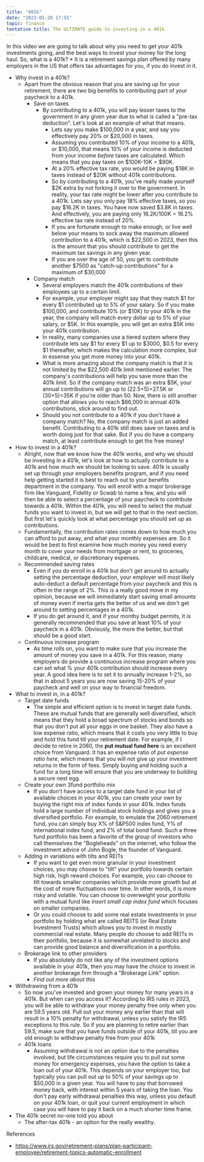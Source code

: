 ```yaml
---
title: "401k"
date: "2023-01-28 17:55"
topic: finance
tentative title: The ULTIMATE guide to investing in a 401k
---
```


In this video we are going to talk about why you need to get your 401k investments going, and the best ways to invest your money for the long haul. So, what is a 401k?
	* It is a retirement savings plan offered by many employers in the US that offers tax advantages for you, if you do invest in it.
- Why invest in a 401k?
	- Apart from the obvious reason that you are saving up for your retirement, there are two big benefits to contributing part of your paycheck to a 401k.
		- Save on taxes
			- By contributing to a 401k, you will pay lesser taxes to the government in any given year due to what is called a "pre-tax deduction". Let's look at an example of what that means.
				- Lets say you make \$100,000 in a year, and say you effectively pay  20% or \$20,000 in taxes.
				- Assuming you contributed 10% of your income to a 401k, or \$10,000, that means 10% of your income is deducted from your income *before* taxes are calculated. Which means that you pay taxes on \$100K-10K = \$90K.
				- At a 20% effective tax rate, you would be paying \$18K in taxes instead of \$20K without 401k contributions.
				- So by contributing to a 401k, you've really made yourself \$2K extra by not forking it over to the government.  In reality, your tax rate might be lower after you contribute to a 401k. Lets say you only pay 18% effective taxes, so you pay \$16.2K in taxes. You have now saved \$3.8K in taxes. And effectively, you are paying only 16.2K/100K = 16.2% effective tax rate instead of 20%.
				- If you are fortunate enough to make enough, or live well below your means to sock away  the maximum allowed contribution to a 401k, which is \$22,500 in 2023, then this is the amount that you should contribute to get the maximum tax savings in any given year.
				- If you are over the age of 50, you  get to contribute another \$7500 as "catch-up contributions" for a maximum of \$30,000
		- Company match
			- Several employers match the 401k contributions of their employees up to a certain limit. 
			- For example, your employer might say that they match \$1 for every \$1 contributed up to 5% of your salary. So if you make \$100,000, and contribute 10% (or \$10K) to your 401k in the year, the company will match every dollar up to 5% of your salary, or \$5K. In this example, you will get an extra \$5K into your 401k contribution.
			-  In reality, many companies use a tiered system where they contribute lets say \$1 for every \$1 up to \$3000, \$0.5 for every \$1 thereafter, which makes the calculation more complex, but in essense you get more money into your 401k. 
			- What is more amazing about the company match is that it is not limited by the \$22,500 401k limit mentioned earlier. The company's contributions will help you save more than the 401k limit. So if the company match was an extra \$5K,  your annual contributions will go up to (22.5+5)=27.5K or (30+5)=35K if you're older than 50. Now, there is still another option that allows you to reach \$66,000 in annual 401k contributions, stick around to find out.
			- Should you not contribute to a 401k if you don't have a company match? No, the company match is just an added benefit. Contributing to a 401k still does save on taxes and is worth doing just for that sake. But if you do have a company match, at least contribute enough to get the free money!
- How to invest in a 401k?
	- Alright, now that we know how the 401k works, and why we should be investing in a 401k,  let's look at how to actually contribute to a 401k and how much we should be looking to save. 401k is usually set up through your employers benefits program, and if you need help getting started it is best to reach out to your benefits department in the company. You will enroll with a major brokerage firm like Vanguard, Fidelity or Scwab to name a few, and you will then be able to select a percentage of your paycheck to contribute towards a 401k. Within the 401k, you will need to select the mutual funds you want to invest in, but we will get to that in the next section. But first let's quickly look at what percentage you should set up as contributions.
	- Fundamentally, the contribution rates comes down to how much you can afford to put away, and what your monthly expenses are. So it would be best to first examine how much money you need every month to cover your needs from mortgage or rent, to groceries, childcare, medical, or discretionary expenses.
	- Recommended saving rates
		- Even if you do enroll in a 401k but don't get around to actually setting the percentage deduction, your employer will most likely auto-deduct a default percentage from your paycheck and this is often in the range of 2%. This is a really good move in my opinion, because we will immediately start saving small amounts of money even if inertia gets the better of us and we don't get around to setting percentages in a 401k.
		- If you do get around it, and if your monthy budget permits, it is generally recommended that you save at least 10% of your paycheck in a 401k. Obviously, the more the better, but that should be a good start.
	- Continuous increase program
		- As time rolls on, you want to make sure that you increase the amount of money you save in a 401k. For this reason, many employers do provide a continuous increase program where you can set what % your 401k contribution should increase every year. A good idea here is to set it to annually increase 1-2%, so that in about 5 years you are now saving 15-20% of your paycheck and well on your way to financial freedom.
- What to invest in, in a 401k?
	- Target date funds
		- The simple and efficient option is to invest in target date funds. These are mutual funds that are generally well diversified, which means that they hold a broad spectrum of stocks and bonds so that you don't put all your eggs in one basket.  They also have a low expense ratio, which means that it costs you very little to buy and hold this fund till your retirement date. For example, if I decide to retire in 2060, the **put mutual fund here** is an excellent choice from Vanguard. It has an expense ratio of *put expense ratio here*, which means that you will not give up your investment returns in the form of fees. Simply buying and holding such a fund for a long time will ensure that you are underway to building a secure nest egg.
	- Create your own 3fund portfolio mix
		- If you don't have access to a target date fund in your list of available choices in your 401k, you can create your own by buying the right mix of index funds in your 401k. Index funds hold a large number of individual stock holdings and gives you a diversified portfolio. For example, to emulate the 2060 retirement fund, you can simply buy X% of S&P500 index fund, Y% of international index fund, and Z% of total bond fund. Such a three fund portfolio has been a favorite of the group of investors who call themselves the "Bogleheads" on the internet, who follow the investment advice of John Bogle, the founder of Vanguard.
	- Adding in variations with tilts and REITs
		- If you want to get even more granular in your investment choices, you may choose to "tilt" your portfolio towards certain high risk, high reward choices. For example, you can choose to tilt towards smaller companies which provide more growth but at the cost of more fluctuations over time. In other words, it is more risky and volatile. You can choose to overweight your portfolio with a mutual fund like *insert small cap index fund* which focuses on smaller companies.
		- Or you could choose to add some real estate investments in your portfolio by holding what are called REITS (or Real Estate Investment Trusts) which allows you to invest in mostly commercial real estate. Many people do choose to add REITs in their portfolio, because it is somewhat unrelated to stocks and can provide good balance and diversification in a portfolio.
	- Brokerage link to other providers
		- If you absolutely do not like any of the investment options available in your 401k, then you may have the choice to invest in another brokerage firm through a "Brokerage Link" option.
		- *Find out more about this*
- Withdrawing from a 401k
	- So now you've invested and grown your money for many years in a 401k. But when can you access it? According to IRS rules in 2023, you will be able to withdraw your money penalty free only when you are 59.5 years old. Pull out your money any earlier than that will result in a 10% penalty for withdrawal, unless you satisfy the IRS exceptions to this rule. So if you are planning to retire earlier than 59.5, make sure that you have funds outside of your 401k, till you are old enough to withdraw penalty free from your 401k
	- 401k loans
		- Assuming withdrawal is not an option due to the penalties involved, but life circumstances require you to pull out some money for emergency expenses, you have the option to take a loan out of your 401k. This depends on your employer too, but typically you can pull out up to 50% of your savings up to \$50,000 in a given year. You will have to pay that borrowed money back, with interest within 5 years of taking the loan. You don't pay early withdrawal penalties this way, unless you default on your 401k loan, or quit your current employment in which case you will have to pay it back on a much shorter time frame.
- The 401k secret no-one told you about
	- The after-tax 401k - an option for the really wealthy.

References
- https://www.irs.gov/retirement-plans/plan-participant-employee/retirement-topics-automatic-enrollment